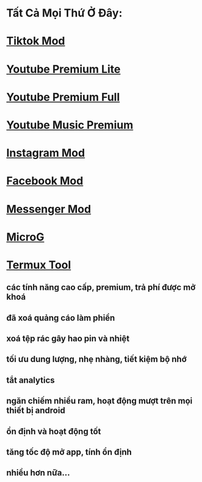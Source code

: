 
# Tất Cả Mọi Thứ Ở Đây: 

# [Tiktok Mod](https://github.com/manhokok/ytb-premium/releases/download/Final/tiktok-mod.apk)

# [Youtube Premium Lite](https://github.com/manhokok/ytb-premium/releases/download/Final/Youtube.Old.mod.lite.apk)

# [Youtube Premium Full](https://github.com/manhokok/ytb-premium/releases/download/Final/youtube-premium-v19.47.53.apk)

# [Youtube Music Premium](https://github.com/manhokok/ytb-premium/releases/download/Final/youtube-music-premium.apk)

# [Instagram Mod](https://github.com/manhokok/ytb-premium/releases/download/Final/Instagram.mod.apk)

# [Facebook Mod](https://github.com/manhokok/ytb-premium/releases/download/Final/Facebook.mod.apk)

# [Messenger Mod](https://github.com/manhokok/ytb-premium/releases/download/Final/Messenger.mod.apk)

# [MicroG](https://github.com/manhokok/ytb-premium/releases/download/Stable19.45.38/MicroG.apk)

# [Termux Tool](https://github.com/manhokok/ToolSdcard/)

## các tính năng cao cấp, premium, trả phí được mở khoá
## đã xoá quảng cáo làm phiền
## xoá tệp rác gây hao pin và nhiệt
## tối ưu dung lượng, nhẹ nhàng, tiết kiệm bộ nhớ
## tắt analytics
## ngăn chiếm nhiều ram, hoạt động mượt trên mọi thiết bị android
## ổn định và hoạt động tốt
## tăng tốc độ mở app, tính ổn định
## nhiều hơn nữa...
